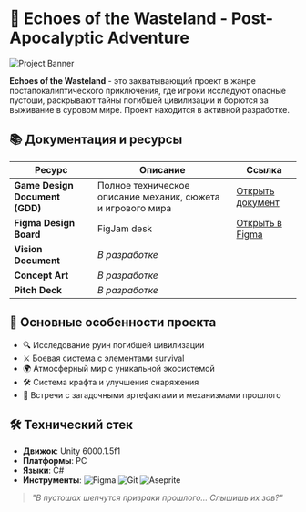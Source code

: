 # 🦊 Echoes of the Wasteland - Post-Apocalyptic Adventure

![Project Banner](https://github.com/user-attachments/assets/1250bfa2-987f-47cf-ac10-6ede78e4acc2)

**Echoes of the Wasteland** - это захватывающий проект в жанре постапокалиптического приключения, где игроки исследуют опасные пустоши, раскрывают тайны погибшей цивилизации и борются за выживание в суровом мире. Проект находится в активной разработке.

## 📚 Документация и ресурсы

| Ресурс | Описание | Ссылка |
|--------|----------|--------|
| **Game Design Document (GDD)** | Полное техническое описание механик, сюжета и игрового мира | [Открыть документ](https://docs.google.com/document/d/1HSlC4nWGkY5AoS0P3Qqvhhbi_EQQ5tt0h9nZn5hlNqQ/edit?usp=drivesdk) |
| **Figma Design Board** | FigJam desk | [Открыть в Figma](https://www.figma.com/board/z9HxI88Exsqlg0RmL4baox/Echoes-of-the-Wasteland?node-id=0-1&t=KbTqiRR1zv79CNyM-1) |
| **Vision Document** | *В разработке* | |
| **Concept Art** | *В разработке* | |
| **Pitch Deck** | *В разработке* | |

## 🌌 Основные особенности проекта

- 🔍 Исследование руин погибшей цивилизации
- ⚔️ Боевая система с элементами survival
- 🌍 Атмосферный мир с уникальной экосистемой
- 🛠️ Система крафта и улучшения снаряжения
- 🤖 Встречи с загадочными артефактами и механизмами прошлого


## 🛠️ Технический стек
- **Движок**: Unity 6000.1.5f1
- **Платформы**: PC
- **Языки**: C#
- **Инструменты**: 
  ![Figma](https://img.shields.io/badge/Figma-F24E1E?style=flat&logo=figma&logoColor=white)
  ![Git](https://img.shields.io/badge/Git-F05032?style=flat&logo=git&logoColor=white)
  ![Aseprite](https://img.shields.io/badge/Aseprite-F24E1E?style=flat&logo=aseprite&logoColor=white)

> *"В пустошах шепчутся призраки прошлого... Слышишь их зов?"*  
